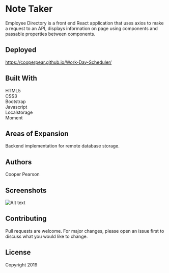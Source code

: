 # Note Taker
Employee Directory is a front end React application that uses axios to make a request to an API, displays information on page using components and passable properties between components. 

## Deployed
https://cooperpear.github.io/Work-Day-Scheduler/

## Built With
HTML5<br>
CSS3<br>
Bootstrap<br>
Javascript<br>
Localstorage<br>
Moment

## Areas of Expansion
Backend implementation for remote database storage. 

## Authors
Cooper Pearson

## Screenshots
![Alt text](/relative/path/to/img.jpg?raw=true "Optional Title")

## Contributing
Pull requests are welcome. For major changes, please open an issue first to discuss what you would like to change.

## License
Copyright 2019
